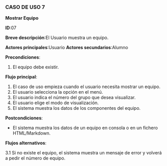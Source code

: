 ### CASO DE USO 7

**Mostrar Equipo**

**ID**:07

**Breve descripción**:El Usuario muestra un equipo.

**Actores principales**:Usuario
**Actores secundarios**:Alumno

**Precondiciones**:

1. El equipo debe existir.


**Flujo principal**:

1. El caso de uso empieza cuando el usuario necesita mostrar un equipo.
2. El usuario selecciona la opción en el menú.
3. El usuario indica el número del grupo que desea visualizar.
4. El usuario elige el modo de visualización.
5. El sistema muestra los datos de los componentes del equipo.


**Postcondiciones**:

* El sistema muestra los datos de un equipo en consola o en un fichero HTML/Markdown. 

**Flujos alternativos**:

3.1 Si no existe el equipo, el sistema muestra un mensaje de error y volverá a pedir el número de equipo.

